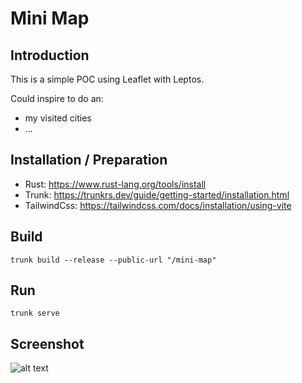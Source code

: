 # Mini Map

## Introduction

This is a simple POC using Leaflet with Leptos.

Could inspire to do an:

* my visited cities
* ...

## Installation / Preparation

* Rust: https://www.rust-lang.org/tools/install
* Trunk: https://trunkrs.dev/guide/getting-started/installation.html
* TailwindCss: https://tailwindcss.com/docs/installation/using-vite

## Build

```shell
trunk build --release --public-url "/mini-map"
```

## Run

```shell
trunk serve
```

## Screenshot

![alt text](docs/screenshot.png "screenshot")